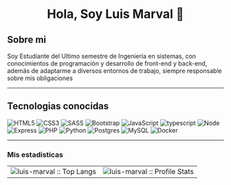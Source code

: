 <h1 align="center">Hola, Soy Luis Marval 👋</h1>
<h2>Sobre mi</h2>
<p>Soy Estudiante del Ultimo semestre de Ingeniería en sistemas, con
conocimientos de programación y desarrollo de front-end y
back-end, además de adaptarme a diversos entornos de
trabajo, siempre responsable sobre mis obligaciones</p>
<hr>
<h2 aling="center">Tecnologias conocidas</h2>

![HTML5](https://img.shields.io/badge/html5-%23E34F26.svg?style=flat&logo=html5&logoColor=white)
![CSS3](https://img.shields.io/badge/css3-663399.svg?style=flat&logo=css&logoColor=white) 
![SASS](https://img.shields.io/badge/sass-cf649a.svg?style=flat&logo=sass&logoColor=white) 
![Bootstrap](https://img.shields.io/badge/Bootstrap-330F63.svg?style=flat&logo=bootstrap&logoColor=white) 
![JavaScript](https://img.shields.io/badge/javascript-ffff00.svg?style=flat&logo=javascript&logoColor=black)
![typescript](https://img.shields.io/badge/Typescript-3178C6.svg?style=flat&logo=typescript&logoColor=black)
![Node](https://img.shields.io/badge/NodeJs-5FA04E.svg?style=flat&logo=nodedotjs&logoColor=black)
![Express](https://img.shields.io/badge/Express-000.svg?style=flat&logo=express&logoColor=white)
![PHP](https://img.shields.io/badge/php-%23777BB4.svg?style=flat&logo=php&logoColor=white) 
![Python](https://img.shields.io/badge/python-3670A0?style=flat&logo=python&logoColor=ffdd54)
![Postgres](https://img.shields.io/badge/postgresql-%23316192.svg?style=flat&logo=postgresql&logoColor=white) 
![MySQL](https://img.shields.io/badge/mysql-4479A1.svg?style=flat&logo=mysql&logoColor=white)
![Docker](https://img.shields.io/badge/Docker-3178C6.svg?logo=docker&style=flat&logoColor=white)

<hr>
<h3>Mis estadisticas</h3>
<table>
  <tr>
    <td wight="50%"><img src="https://github-readme-stats.vercel.app/api/top-langs/?username=luis-marval&langs_count=10&theme=tokyonight&layout=compact" alt="luis-marval :: Top Langs" /></td>
    <td wight="50%"><img src="https://github-readme-stats.vercel.app/api?username=luis-marval&show_icons=true&theme=synthwave" alt="luis-marval :: Profile Stats" /></td>
  </tr>
</table>